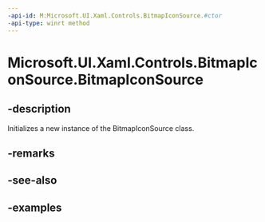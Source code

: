 ```yaml
---
-api-id: M:Microsoft.UI.Xaml.Controls.BitmapIconSource.#ctor
-api-type: winrt method
---
```


<!-- Method syntax.
public BitmapIconSource.BitmapIconSource()
-->

# Microsoft.UI.Xaml.Controls.BitmapIconSource.BitmapIconSource

## -description

Initializes a new instance of the BitmapIconSource class.

## -remarks

## -see-also

## -examples


